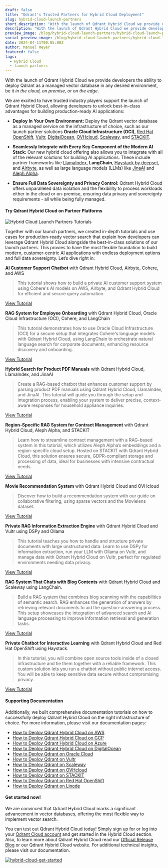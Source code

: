 ```yaml
---
draft: false
title: "Qdrant's Trusted Partners for Hybrid Cloud Deployment"
slug: hybrid-cloud-launch-partners
short_description: "With the launch of Qdrant Hybrid Cloud we provide developers the ability to deploy Qdrant as a managed vector database in any desired environment."
description: "With the launch of Qdrant Hybrid Cloud we provide developers the ability to deploy Qdrant as a managed vector database in any desired environment."
preview_image: /blog/hybrid-cloud-launch-partners/hybrid-cloud-launch-partners.png
social_preview_image: /blog/hybrid-cloud-launch-partners/hybrid-cloud-launch-partners.png
date: 2024-04-11T00:05:00Z
author: Manuel Meyer
featured: false
tags:
  - Hybrid Cloud
  - launch partners
---
```


With the launch of Qdrant Hybrid Cloud we provide developers the ability to deploy Qdrant as a managed vector database in any desired environment, be it *in the cloud, on premise, or on the edge*.

We are excited to have trusted industry players support the launch of Qdrant Hybrid Cloud, allowing developers to unlock best-in-class advantages for building production-ready AI applications:

- **Deploy In Your Own Environment:** Deploy the Qdrant vector database as a managed service on the infrastructure of choice, such as our launch partner solutions **Oracle Cloud Infrastructure (OCI)**, [Red Hat OpenShift](/blog/hybrid-cloud-red-hat-openshift/), [Vultr](/blog/hybrid-cloud-vultr/), [DigitalOcean](/blog/hybrid-cloud-digitalocean/), [OVHcloud](/blog/hybrid-cloud-ovhcloud/), [Scaleway](/blog/hybrid-cloud-scaleway/), and [STACKIT](/blog/hybrid-cloud-stackit/).

- **Seamlessly Integrate with Every Key Component of the Modern AI Stack:** Our new hybrid cloud offering also allows you to integrate with all of the relevant solutions for building AI applications. These include partner frameworks like [LlamaIndex](/blog/hybrid-cloud-llamaindex/), **LangChain**, [Haystack by deepset](/blog/hybrid-cloud-haystack/), and [Airbyte](/blog/hybrid-cloud-airbyte/), as well as large language models (LLMs) like [JinaAI](/blog/hybrid-cloud-jinaai/) and [Aleph Alpha](/blog/hybrid-cloud-aleph-alpha/).

- **Ensure Full Data Sovereignty and Privacy Control:** Qdrant Hybrid Cloud offers unparalleled data isolation and the flexibility to process workloads either in the cloud or on-premise, ensuring data privacy and sovereignty requirements - all while being fully managed.

#### Try Qdrant Hybrid Cloud on Partner Platforms

![Hybrid Cloud Launch Partners Tutorials](/blog/hybrid-cloud-launch-partners/hybrid-cloud-launch-partners-tutorials.png)

Together with our launch partners, we created in-depth tutorials and use cases for production-ready vector search that explain how developers can leverage Qdrant Hybrid Cloud alongside the best-in-class solutions of our launch partners. This provies to have the most flexible foundation to build modern, customer-centric AI applications with endless deployment options and full data sovereignty. Let’s dive right in:

**AI Customer Support Chatbot** with Qdrant Hybrid Cloud, Airbyte, Cohere, and AWS

> This tutorial shows how to build a private AI customer support system using Cohere's AI models on AWS, Airbyte, and Qdrant Hybrid Cloud for efficient and secure query automation.

[View Tutorial](/documentation/tutorials/rag-customer-support-cohere-airbyte-aws/)

**RAG System for Employee Onboarding** with Qdrant Hybrid Cloud, Oracle Cloud Infrastructure (OCI), Cohere, and LangChain

> This tutorial demonstrates how to use Oracle Cloud Infrastructure (OCI) for a secure setup that integrates Cohere's language models with Qdrant Hybrid Cloud, using LangChain to orchestrate natural language search for corporate documents, enhancing resource discovery and onboarding.

[View Tutorial](/documentation/tutorials/natural-language-search-oracle-cloud-infrastructure-cohere-langchain/)

**Hybrid Search for Product PDF Manuals** with Qdrant Hybrid Cloud, LlamaIndex, and JinaAI

> Create a RAG-based chatbot that enhances customer support by parsing product PDF manuals using Qdrant Hybrid Cloud, LlamaIndex, and JinaAI. This tutorial will guide you through the setup and integration process, enabling your system to deliver precise, context-aware responses for household appliance inquiries.

[View Tutorial](/documentation/tutorials/hybrid-search-llamaindex-jinaai/)

**Region-Specific RAG System for Contract Management** with Qdrant Hybrid Cloud, Aleph Alpha, and STACKIT

> Learn how to streamline contract management with a RAG-based system in this tutorial, which utilizes Aleph Alpha’s embeddings and a region-specific cloud setup. Hosted on STACKIT with Qdrant Hybrid Cloud, this solution ensures secure, GDPR-compliant storage and processing of data, ideal for businesses with intensive contractual needs.

[View Tutorial](/documentation/tutorials/rag-contract-management-stackit-aleph-alpha/)
 
**Movie Recommendation System** with Qdrant Hybrid Cloud and OVHcloud

> Discover how to build a recommendation system with our guide on collaborative filtering, using sparse vectors and the Movielens dataset.

[View Tutorial](/documentation/tutorials/recommendation-system-ovhcloud/)

**Private RAG Information Extraction Engine** with Qdrant Hybrid Cloud and Vultr using DSPy and Ollama

> This tutorial teaches you how to handle and structure private documents with large unstructured data. Learn to use DSPy for information extraction, run your LLM with Ollama on Vultr, and manage data with Qdrant Hybrid Cloud on Vultr, perfect for regulated environments needing data privacy.

[View Tutorial](/documentation/tutorials/rag-chatbot-vultr-dspy-ollama/)

**RAG System That Chats with Blog Contents** with Qdrant Hybrid Cloud and Scaleway using LangChain.

> Build a RAG system that combines blog scanning with the capabilities of semantic search. RAG enhances the generation of answers by retrieving relevant documents to aid the question-answering process. This setup showcases the integration of advanced search and AI language processing to improve information retrieval and generation tasks.

[View Tutorial](/documentation/tutorials/rag-chatbot-scaleway/)

**Private Chatbot for Interactive Learning** with Qdrant Hybrid Cloud and Red Hat OpenShift using Haystack.

> In this tutorial, you will combine open source tools inside of a closed infrastructure and tie them together with a reliable framework. This custom solution lets you run a chatbot without public internet access. You will be able to keep sensitive data secure without compromising privacy.

[View Tutorial](/documentation/tutorials/rag-chatbot-red-hat-openshift-haystack/)

#### Supporting Documentation 

Additionally, we built comprehensive documentation tutorials on how to successfully deploy Qdrant Hybrid Cloud on the right infrastructure of choice. For more information, please visit our documentation pages:

- [How to Deploy Qdrant Hybrid Cloud on AWS](/documentation/hybrid-cloud/platform-deployment-options/#amazon-web-services-aws)
- [How to Deploy Qdrant Hybrid Cloud on GCP](/documentation/hybrid-cloud/platform-deployment-options/#google-cloud-platform-gcp)
- [How to Deploy Qdrant Hybrid Cloud on Azure](/documentation/hybrid-cloud/platform-deployment-options/#mircrosoft-azure)
- [How to Deploy Qdrant Hybrid Cloud on DigitalOcean](/documentation/hybrid-cloud/platform-deployment-options/#digital-ocean)
- [How to Deploy Qdrant on Oracle Cloud](/documentation/hybrid-cloud/platform-deployment-options/#oracle-cloud-infrastructure)
- [How to Deploy Qdrant on Vultr](/documentation/hybrid-cloud/platform-deployment-options/#vultr)
- [How to Deploy Qdrant on Scaleway](/documentation/hybrid-cloud/platform-deployment-options/#redhat-openshift)
- [How to Deploy Qdrant on OVHcloud](/documentation/hybrid-cloud/platform-deployment-options/#ovhcloud)
- [How to Deploy Qdrant on STACKIT](/documentation/hybrid-cloud/platform-deployment-options/#stackit)
- [How to Deploy Qdrant on Red Hat OpenShift](/documentation/hybrid-cloud/platform-deployment-options/#redhat-openshift)
- [How to Deploy Qdrant on Linode](/documentation/hybrid-cloud/platform-deployment-options/#akamai-linode)

#### Get started now!

We are convinced that Qdrant Hybrid Cloud marks a significant advancement in vector databases, offering the most flexible way to implement vector search. 

You can test out Qdrant Hybrid Cloud today! Simply sign up for or log into your [Qdrant Cloud account](https://cloud.qdrant.io/login) and get started in the Hybrid Cloud section. Also, to learn more about Qdrant Hybrid Cloud read our [Official Release Blog](/blog/hybrid-cloud/) or our Qdrant Hybrid Cloud website. For additional technical insights, please visit our documentation.

[![hybrid-cloud-get-started](/blog/hybrid-cloud-launch-partners/hybrid-cloud-get-started.png)](https://cloud.qdrant.io/login)